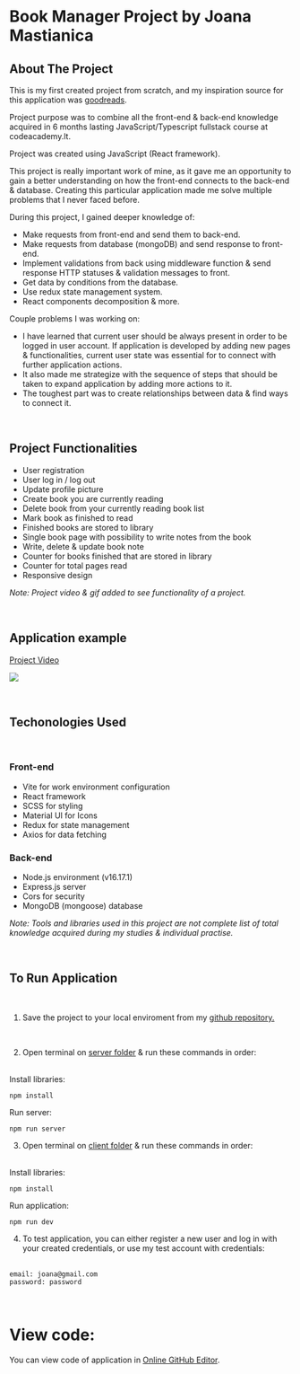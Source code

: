 # Book Manager Project by Joana Mastianica

## About The Project

This is my first created project from scratch, and my inspiration source for this application was [goodreads](https://www.goodreads.com/?ref=nav_hom).

Project purpose was to combine all the front-end & back-end knowledge acquired in 6 months lasting JavaScript/Typescript fullstack course at codeacademy.lt. 

Project was created using JavaScript (React framework). 

This project is really important work of mine, as it gave me an opportunity to gain a better understanding on how the front-end connects to the back-end & database. Creating this particular application made me solve multiple problems that I never faced before.

During this project, I gained deeper knowledge of:

* Make requests from front-end and send them to back-end.
* Make requests from database (mongoDB) and send response to front-end.
* Implement validations from back using middleware function & send response HTTP statuses & validation messages to front.
* Get data by conditions from the database.
* Use redux state management system.
* React components decomposition & more.

Couple problems I was working on:

* I have learned that current user should be always present in order to be logged in user account. If application is developed by adding new pages & functionalities, current user state was essential for to connect with further application actions.
* It also made me strategize with the sequence of steps that should be taken to expand application by adding more actions to it.
* The toughest part was to create relationships between data & find ways to connect it.

<br>

## Project Functionalities

* User registration
* User log in / log out
* Update profile picture
* Create book you are currently reading
* Delete book from your currently reading book list
* Mark book as finished to read
* Finished books are stored to library
* Single book page with possibility to write notes from the book
* Write, delete & update book note
* Counter for books finished that are stored in library
* Counter for total pages read
* Responsive design

*Note: Project video & gif added to see functionality of a project.*

<br>

## Application example

[Project Video](./client/fullstack-book-manager-project/public/www_screencapture_com_2023-5-8_12_08.mp4)

![](./client/fullstack-book-manager-project/public/book-manager-app.gif)

<br>

## Techonologies Used 

<br>

### Front-end

* Vite for work environment configuration
* React framework
* SCSS for styling
* Material UI for Icons
* Redux for state management
* Axios for data fetching

### Back-end

* Node.js environment (v16.17.1)
* Express.js server
* Cors for security
* MongoDB (mongoose) database

*Note: Tools and libraries used in this project are not complete list of total knowledge acquired during my studies & individual practise.*

<br>

## To Run Application 
<br>

1. Save the project to your local enviroment from my [github repository.](https://github.com/JoanaMas/fullstack-book-manager-project)

<br>

2. Open terminal on [server folder](./server) & run these commands in order:<br><br>


Install libraries:

```
npm install
```

Run server:

```
npm run server
```

3. Open terminal on [client folder](./client/fullstack-book-manager-project/) & run these commands in order:<br><br>

Install libraries:

```
npm install
```

Run application:

```
npm run dev
```

4. To test application, you can either register a new user and log in with your created credentials, or use my test account with credentials:<br><br>

```
email: joana@gmail.com  
password: password
```

<br>

# View code:

You can view code of application in [Online GitHub Editor](https://github.dev/JoanaMas/fullstack-book-manager-project).


